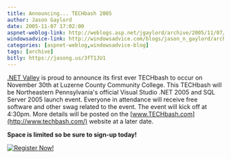 ```yaml
---
title: Announcing... TECHbash 2005
author: Jason Gaylord
date: 2005-11-07 17:02:00
aspnet-weblog-link: http://weblogs.asp.net/jgaylord/archive/2005/11/07/429837.aspx
windowsadvice-link: http://windowsadvice.com/blogs/jason_n_gaylord/archive/2005/11/07/Announcing-TECHbash-2005.aspx
categories: [aspnet-weblog,windowsadvice-blog]
tags: [archive]
bitly: https://jasong.us/3fT1JU1
---
```


[.NET Valley](http://www.dotnetvalley.com/ ".NET Valley") is proud to announce its first ever TECHbash to occur on November 30th at Luzerne County Community College. This TECHbash will be Northeastern Pennsylvania's official Visual Studio .NET 2005 and SQL Server 2005 launch event. Everyone in attendance will receive free software and other swag related to the event. The event will kick off at 4:30pm. More details will be posted on the [www.TECHbash.com](http://www.techbash.com/) website at a later date.  
  
**Space is limited so be sure to sign-up today!**  
  
[![Register Now!](https://cdn.jasongaylord.com/images/2005/11/07/register.gif)](http://www.techbash.com/register.aspx)